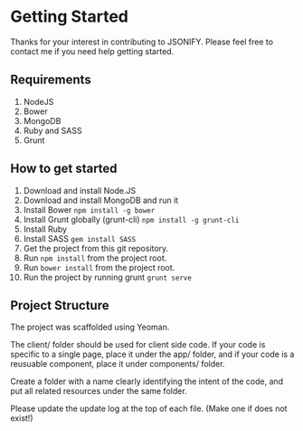 # Getting Started

Thanks for your interest in contributing to JSONIFY. Please feel free to contact me if you need help getting started.

## Requirements

1. NodeJS
2. Bower
3. MongoDB
4. Ruby and SASS
5. Grunt

## How to get started

1. Download and install Node.JS
2. Download and install MongoDB and run it
3. Install Bower ```npm install -g bower```
4. Install Grunt globally (grunt-cli) ```npm install -g grunt-cli```
5. Install Ruby
6. Install SASS ```gem install SASS```
7. Get the project from this git repository.
8. Run ```npm install``` from the project root.
9. Run ```bower install``` from the project root.
10. Run the project by running grunt ```grunt serve```

## Project Structure

The project was scaffolded using Yeoman.

The client/ folder should be used for client side code. If your code is specific to a single page, place it under the app/ folder, and if your code is a reusuable component, place it under components/ folder.

Create a folder with a name clearly identifying the intent of the code, and put all related resources under the same folder.

Please update the update log at the top of each file. (Make one if does not exist!)

